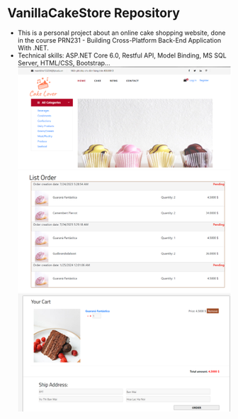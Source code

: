 # VanillaCakeStore Repository
- This is a personal project about an online cake shopping website, done in the course PRN231 - Building Cross-Platform Back-End Application With .NET.
- Technical skills: ASP.NET Core 6.0, Restful API, Model Binding, MS SQL Server, HTML/CSS, Bootstrap...
![Alt text](image.png)
![Alt text](image-4.png)
![Alt text](image-3.png)